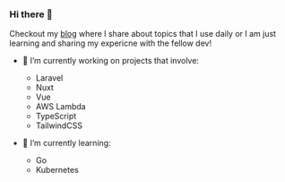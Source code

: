 ### Hi there 👋

Checkout my [blog](https://tannercampbell.com) where I share about topics that I use daily or I am just learning and sharing my expericne with the fellow dev!

- 🔭 I’m currently working on projects that involve:
  - Laravel
  - Nuxt
  - Vue
  - AWS Lambda
  - TypeScript
  - TailwindCSS

- 🌱 I’m currently learning:
  - Go
  - Kubernetes

<!--
**tcampbPPU/tcampbPPU** is a ✨ _special_ ✨ repository because its `README.md` (this file) appears on your GitHub profile.

Here are some ideas to get you started:

- 🔭 I’m currently working on ...
- 🌱 I’m currently learning ...
- 🤔 I’m looking for help with ...
- 💬 Ask me about ...
- 📫 How to reach me: ...
- 😄 Pronouns: ...
- ⚡ Fun fact: ...
-->
